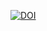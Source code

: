 [![DOI](https://zenodo.org/badge/5734/baptiste/gridextra.png)](http://dx.doi.org/10.5281/zenodo.11422)

